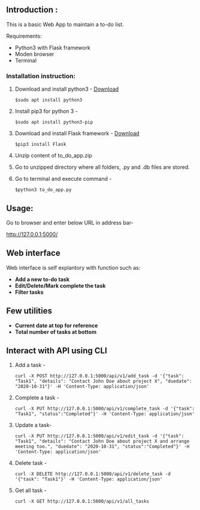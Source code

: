 ## Introduction :

This is a basic Web App to maintain a to-do list. 

Requirements:

* Python3 with Flask framework
* Moden browser
* Terminal

### Installation instruction:

1. Download and install python3 - [Download](https://www.python.org/downloads/)
   
   ```
   $sudo apt install python3
   ```
   
2. Install pip3 for python 3 -
   
   ```
   $sudo apt install python3-pip
   ```
   
2. Download and install Flask framework - [Download](https://flask.palletsprojects.com/en/1.1.x/installation/)
   
   ```
   $pip3 install Flask
   ```

3. Unzip content of to_do_app.zip

4. Go to unzipped directory where all folders, .py and .db files are stored.

5. Go to terminal and execute command - 
   
   ```
   $python3 to_do_app.py
   ```

## Usage:

Go to browser and enter below URL in address bar-

http://127.0.0.1:5000/

## Web interface

Web interface is self explantory with function such as:

* **Add a new to-do task**
* **Edit/Delete/Mark complete the task**
* **Filter tasks**

## Few utilities

* **Current date at top for reference**
* **Total number of tasks at bottom**

## Interact with API using CLI

1. Add a task -
	
   ```	  
   curl -X POST http://127.0.0.1:5000/api/v1/add_task -d '{"task": "Task1", "details": "Contact John Doe about project X", "duedate": "2020-10-31"}' -H 'Content-Type: application/json'
   ```
    
2. Complete a task -
   
   ```
   curl -X PUT http://127.0.0.1:5000/api/v1/complete_task -d '{"task": "Task1", "status":"Completed"}' -H 'Content-Type: application/json'
   ```
    
3. Update a task-
   
   ```
   curl -X PUT http://127.0.0.1:5000/api/v1/edit_task -d '{"task": "Task1", "details": "Contact John Doe about project X and arrange meeting too.", "duedate": "2020-10-31", "status":"Completed"}' -H 'Content-Type: application/json'
   ```
   
4. Delete task -
   
   ```   
   curl -X DELETE http://127.0.0.1:5000/api/v1/delete_task -d '{"task": "Task1"}' -H 'Content-Type: application/json'
   ```
            
5. Get all task - 
   
   ```
   curl -X GET http://127.0.0.1:5000/api/v1/all_tasks
   ```
